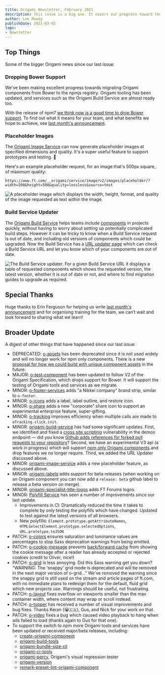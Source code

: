 ```yaml
---
title: Origami Newsletter, February 2021
description: This issue is a big one. It covers our progress toward the recently announced npm migration; a new Origami Image Service placeholder image feature; a new Origami Build Service feature to help teams keep components up to date; and a whole bunch more.
author: Lee Moody
publishDate: 2021-03-02
tags:
- Newsletter
---
```


## Top Things

Some of the bigger Origami news since our last issue:

### Dropping Bower Support

We've been making excellent progress towards migrating Origami components from Bower to the npmjs registry. Origami tooling has been updated, and services such as the Origami Build Service are almost ready too.

With the release of npm7 [we think now is a good time to drop Bower support](/blog/2020/10/28/newsletter/#new-proposal-to-drop-bower-support). To find out what it means for your team, and what benefits we hope to achieve, see [last month's announcement](/blog/2021/01/18/deprecating-bower-and-origami-via-npm/).


### Placeholder Images

The [Origami Image Service](https://www.ft.com/__origami/service/image/v2/) can now generate placeholder images at specified dimensions and quality. It's a super useful feature to support prototypes and testing. 🎉

Here's an example placeholder request, for an image that's 500px square, of maximum quality:

```
https://www.ft.com/__origami/service/image/v2/images/placeholder/?width=500&height=500&quality=lossless&source=test
```

![A placeholder image which displays the width, height, format, and quality of the image requested as text within the image.](https://www.ft.com/__origami/service/image/v2/images/placeholder/?width=500&height=500&quality=lossless&source=test)



### Build Service Updater

The [Origami Build Service](https://www.ft.com/__origami/service/build/) helps teams include [components](https://registry.origami.ft.com/components) in projects quickly, without having to worry about setting up potentially complicated build steps. However it can be tricky to know when a Build Service request is out of date, and including old versions of components which could be upgraded. Now the Build Service has a [URL updater page](https://www.ft.com/__origami/service/build/url-updater) which can check a Build Service URL and let you know which of your components are out of date.

![The Build Service updater. For a given Build Service URL it displays a table of requested components which shows the requested version, the latest version, whether it is out of date or not, and where to find migration guides to upgrade as required.](https://www.ft.com/__origami/service/image/v2/images/raw/https://origami.ft.com/assets/images/2021-03-02-newsletter/build-service-updater.png?quality=highest&source=origami)

## Special Thanks

Huge thanks to Erin Ferguson for helping us write [last month's announcement](/blog/2021/01/18/deprecating-bower-and-origami-via-npm/) and for organising training for the team, we can’t wait and look forward to sharing what we learn!

## Broader Update

A digest of other things that have happened since our last issue:

- DEPRECATED: [o-assets](https://github.com/Financial-Times/o-assets) has been deprecated since it is not used widely and will no longer work for npm only components. There is a new [proposal for how we could build with unique component assets](https://github.com/Financial-Times/origami/pull/102) in the future.
- MAJOR: [o-test-component](https://github.com/Financial-Times/o-test-component) has been updated to follow V2 of the Origami Specification, which drops support for Bower. It will support the testing of Origami tools and services as we migrate.
- MINOR: [o-footer-services](https://github.com/Financial-Times/o-footer-services) adds "a Nikkei company" brand strip, similar to `o-footer`.
- MINOR: [o-icons](https://github.com/Financial-Times/o-icons) adds a label, label outline, and restore icon.
- MINOR: [o-share](https://github.com/Financial-Times/o-share) adds a new "corporate" share icon to support an experimental enterprise feature, super-gifting.
- MINOR: [o-tracking](https://github.com/Financial-Times/o-tracking) improves efficiency when multiple calls are made to `oTracking.click.init`.
- MINOR: [origami-build-service](https://github.com/Financial-Times/origami-build-service) has had some significant updates. First, we identified and fixed a [cross site scripting](https://owasp.org/www-community/attacks/xss/) vulnerability in the demos endpoint — did you know [Github adds references for forked pull requests to your repository](https://git-scm.com/book/id/v2/GitHub-Maintaining-a-Project)? Second, we have an experimental V3 api (a work in progress) which will support [npm only Origami components](/blog/2021/01/18/deprecating-bower-and-origami-via-npm/) and drop features we no longer require. Third, we added the URL Updater discussed above.
- MINOR: [origami-image-service](https://github.com/Financial-Times/origami-image-service) adds a new placeholder feature, as discussed above.
- MINOR: [origami-labels](https://github.com/Financial-Times/origami-labels) adds support for beta releases (when working on an Origami component you can now add a `release: beta` github label to release a beta version on merge).
- MINOR: [origami-specialist-title-logos](https://github.com/Financial-Times/origami-specialist-title-logos) adds FT Forums logos.
- MINOR: [Polyfill Service](https://github.com/Financial-Times/polyfill-library) has seen a number of improvements since our last update.
   - Improvements in CI: Dramatically reduced the time it takes to complete by only testing the polyfills which have changed. Updated to test against the latest versions of all browsers.
   - New polyfills: `Element.prototype.getAttributeNames`, `HTMLSelectElement.prototype.selectedOptions`, `URL.prototype.toJSON`
- PATCH: [o-colors](https://github.com/Financial-Times/o-colors) ensures saturation and luminance values are percentages to stop Sass deprecation warnings from being emitted.
- PATCH: [o-cookie-message](https://github.com/Financial-Times/o-cookie-message) prevents [back/forward cache](https://web.dev/bfcache/) from showing the cookie message after a reader has already accepted or rejected cookies (credit to Oliver, nice!)
- PATCH: [o-grid](https://github.com/Financial-Times/o-grid) is less annoying. Did this Sass warning get you down?  "WARNING: The 'snappy' grid mode is deprecated and will be removed in the next major version of o-grid..." We've removed the warning since the snappy grid is still used on the stream and article pages of ft.com, with no immediate plans to redesign them for the default, fluid grid which new projects use. Warnings should be useful, not frustrating.
- PATCH: [o-layout](https://github.com/Financial-Times/o-layout) fixes overflow on viewports smaller than the max container width, where content may wrap or scroll instead.
- PATCH: [o-topper](https://github.com/Financial-Times/o-topper) has received a number of visual improvements and bug fixes. Thanks Keran (😭🇨🇦), Gus, and Nick for your work on that.
- PATCH: [o-video](https://github.com/Financial-Times/o-video) fixes a bug which caused video playback to hang when ads failed to load (thanks again to Gus for that one).
- To support the switch to npm more Origami tools and services have been updated or received major/beta releases, including:
   - [create-origami-component](https://github.com/Financial-Times/create-origami-component)
   - [origami-build-tools](https://github.com/Financial-Times/origami-build-tools)
   - [origami-bundle-size-cli](https://github.com/Financial-Times/origami-bundle-size-cli)
   - [origami-ci-tools](https://github.com/Financial-Times/origami-ci-tools)
   - [origami-percy](https://github.com/Financial-Times/origami-percy), Origami's visual regression tester
   - [origami-version](https://github.com/Financial-Times/origami-version)
   - [remark-preset-lint-origami-component](https://github.com/Financial-Times/remark-preset-lint-origami-component)


